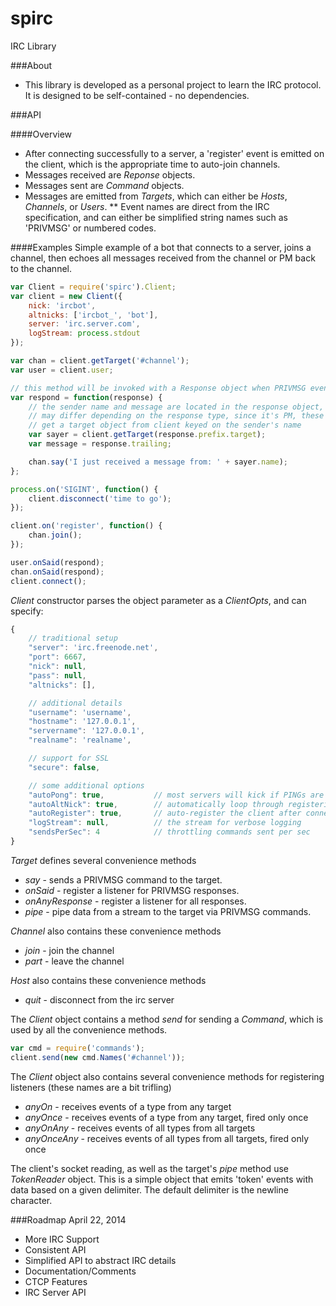 spirc
=====

IRC Library

###About
* This library is developed as a personal project to learn the IRC protocol. It is designed to be self-contained - no dependencies.

###API

####Overview
* After connecting successfully to a server, a 'register' event is emitted on the client, which is the appropriate time to auto-join channels.
* Messages received are _Reponse_ objects.
* Messages sent are _Command_ objects.
* Messages are emitted from _Targets_, which can either be _Hosts_, _Channels_, or _Users_.
** Event names are direct from the IRC specification, and can either be simplified string names such as 'PRIVMSG' or numbered codes.

####Examples
Simple example of a bot that connects to a server, joins a channel, then echoes all messages received from the channel or PM back to the channel.
```javascript
var Client = require('spirc').Client;
var client = new Client({
	nick: 'ircbot',
	altnicks: ['ircbot_', 'bot'],
	server: 'irc.server.com',
	logStream: process.stdout
});

var chan = client.getTarget('#channel');
var user = client.user;

// this method will be invoked with a Response object when PRIVMSG events are emitted
var respond = function(response) {
	// the sender name and message are located in the response object, which
	// may differ depending on the response type, since it's PM, these are always the case
	// get a target object from client keyed on the sender's name
	var sayer = client.getTarget(response.prefix.target);
	var message = response.trailing;

	chan.say('I just received a message from: ' + sayer.name);
};

process.on('SIGINT', function() {
	client.disconnect('time to go');
});

client.on('register', function() {
	chan.join();
});

user.onSaid(respond);
chan.onSaid(respond);
client.connect();
```

_Client_ constructor parses the object parameter as a _ClientOpts_, and can specify:
```javascript
{
	// traditional setup
	"server": 'irc.freenode.net',
	"port": 6667,
	"nick": null,
	"pass": null,
	"altnicks": [],

	// additional details 
	"username": 'username',
	"hostname": '127.0.0.1',
	"servername": '127.0.0.1',
	"realname": 'realname',

	// support for SSL
	"secure": false,

	// some additional options
	"autoPong": true,			// most servers will kick if PINGs are not replied to
	"autoAltNick": true,		// automatically loop through registering the nicks under the 'altnicks' option
	"autoRegister": true,		// auto-register the client after connecting
	"logStream": null,			// the stream for verbose logging
	"sendsPerSec": 4			// throttling commands sent per sec
}
```

_Target_ defines several convenience methods
- _say_ - sends a PRIVMSG command to the target.
- _onSaid_ - register a listener for PRIVMSG responses.
- _onAnyResponse_ - register a listener for all responses.
- _pipe_ - pipe data from a stream to the target via PRIVMSG commands.

_Channel_ also contains these convenience methods
- _join_ - join the channel
- _part_ - leave the channel

_Host_ also contains these convenience methods
- _quit_ - disconnect from the irc server

The _Client_ object contains a method _send_ for sending a _Command_, which is used by all the convenience methods.
```javascript
var cmd = require('commands');
client.send(new cmd.Names('#channel'));
```

The _Client_ object also contains several convenience methods for registering listeners (these names are a bit trifling)
- _anyOn_ - receives events of a type from any target
- _anyOnce_ - receives events of a type from any target, fired only once
- _anyOnAny_ - receives events of all types from all targets
- _anyOnceAny_ - receives events of all types from all targets, fired only once


The client's socket reading, as well as the target's _pipe_ method use _TokenReader_ object. This is a simple object that emits 'token' events with data based on a given delimiter. The default delimiter is the newline character.


###Roadmap
April 22, 2014
- More IRC Support
- Consistent API
- Simplified API to abstract IRC details
- Documentation/Comments
- CTCP Features
- IRC Server API